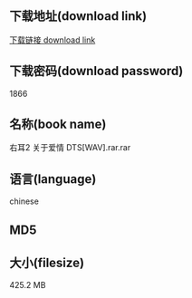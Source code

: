 ## 下载地址(download link)
[下载链接 download link](https://voluble-croquembouche-d321dc.netlify.app/?s=%E5%8F%B3%E8%80%B32+%E5%85%B3%E4%BA%8E%E7%88%B1%E6%83%85+DTS%5BWAV%5D.rar)

## 下载密码(download password)
1866

## 名称(book name)
右耳2 关于爱情 DTS[WAV].rar.rar

## 语言(language)
chinese

## MD5


## 大小(filesize)
425.2 MB
